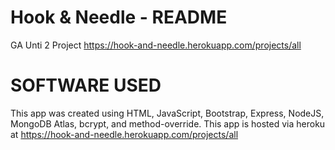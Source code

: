 # Hook & Needle - README
GA Unti 2 Project
https://hook-and-needle.herokuapp.com/projects/all

# SOFTWARE USED
This app was created using HTML, JavaScript, Bootstrap, Express, NodeJS, MongoDB Atlas, bcrypt, and method-override. This app is hosted via heroku at https://hook-and-needle.herokuapp.com/projects/all

